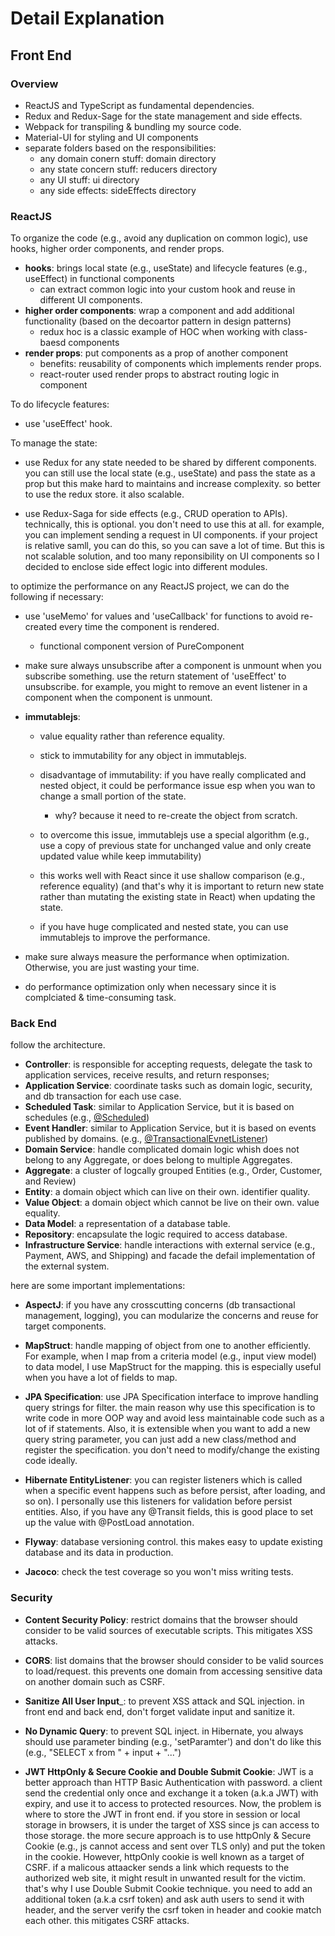 # Detail Explanation

## Front End 

### Overview

- ReactJS and TypeScript as fundamental dependencies.
- Redux and  Redux-Sage for the state management and side effects.
- Webpack for transpiling & bundling my source code.
- Material-UI for styling and UI components
- separate folders based on the responsibilities:
  * any domain conern stuff: domain directory
  * any state concern stuff: reducers directory
  * any UI stuff: ui directory
  * any side effects: sideEffects directory

### ReactJS

To organize the code (e.g., avoid any duplication on common logic), use hooks, higher order components, and render props.

  - __hooks__: brings local state (e.g., useState) and lifecycle features (e.g., useEffect) in functional components
    * can extract common logic into your custom hook and reuse in different UI components.
  - __higher order components__: wrap a component and add additional functionality (based on the decoartor pattern in design patterns)
    * redux hoc is a classic example of HOC when working with class-baesd components
  - __render props__: put components as a prop of another component
    * benefits: reusability of components which implements render props.
    * react-router used render props to abstract routing logic in <Route> component
  
To do lifecycle features:
  
  - use 'useEffect' hook.
  
To manage the state:
  
  - use Redux for any state needed to be shared by different components. you can still use the local state (e.g., useState) and pass the state as a prop but this make hard to maintains and increase complexity.
    so better to use the redux store. it also scalable.
  
  - use Redux-Saga for side effects (e.g., CRUD operation to APIs). technically, this is optional. you don't need to use this at all. for example, you can implement sending a request in UI components. if your project is relative samll, you can do this, so you can save a lot of time.
    But this is not scalable solution, and too many reponsibility on UI components so I decided to enclose side effect logic into different modules. 
  
to optimize the performance on any ReactJS project, we can do the following if necessary: 

  - use 'useMemo' for values and 'useCallback' for functions to avoid re-created every time the component is rendered.
  
    - functional component version of PureComponent
  
  - make sure always unsubscribe after a component is unmount when you subscribe something. use the return statement of 'useEffect' to unsubscribe. for example, you might
    to remove an event listener in a component when the component is unmount. 
  
  - __immutablejs__: 
    - value equality rather than reference equality.
    - stick to immutability for any object in immutablejs.
    - disadvantage of immutability: if you have really complicated and nested object, it could be performance issue esp when you wan to change a small portion of the state.
      - why? because it need to re-create the object from scratch. 
    - to overcome this issue, immutablejs use a special algorithm (e.g., use a copy of previous state for unchanged value and only create updated value while keep immutability)
  
    - this works well with React since it use shallow comparison (e.g., reference equality) (and that's why it is important to return new state rather than mutating the existing state in React) when updating the state.
    
    - if you have huge complicated and nested state, you can use immutablejs to improve the performance. 
  
  - make sure always measure the performance when optimization. Otherwise, you are just wasting your time. 
  
  - do performance optimization only when necessary since it is complciated & time-consuming task.
  
### Back End
  
follow the architecture. 
  
  - __Controller__: is responsible for accepting requests, delegate the task to application services, receive results, and return responses;
  - __Application Service__: coordinate tasks such as domain logic, security, and db transaction for each use case.
  - __Scheduled Task__: similar to Application Service, but it is based on schedules (e.g., [@Scheduled](https://docs.spring.io/spring-framework/docs/current/javadoc-api/org/springframework/scheduling/annotation/Scheduled.html))
  - __Event Handler__: similar to Application Service, but it is based on events published by domains. (e.g., [@TransactionalEvnetListener](https://docs.spring.io/spring-framework/docs/current/javadoc-api/org/springframework/transaction/event/TransactionalEventListener.html))
  - __Domain Service__: handle complicated domain logic whish does not belong to any Aggregate, or does belong to multiple Aggregates.
  - __Aggregate__: a cluster of logcally grouped Entities (e.g., Order, Customer, and Review)
  - __Entity__: a domain object which can live on their own. identifier quality.
  - __Value Object__: a domain object which cannot be live on their own. value equality. 
  - __Data Model__: a representation of a database table.
  - __Repository__: encapsulate the logic required to access database.
  - __Infrastructure Service__: handle interactions with external service (e.g., Payment, AWS, and Shipping) and facade the defail implementation of the external system.
 
 here are some important implementations:
 
 - __AspectJ__: if you have any crosscutting concerns (db transactional management, logging), you can modularize the concerns and reuse for target components.
 
 - __MapStruct__: handle mapping of object from one to another efficiently. For example, when I map from a criteria model (e.g., input view model) to data model, I use MapStruct for the mapping. this is especially useful when you have a lot of fields to map.
 
 - __JPA Specification__: use JPA Specification interface to improve handling query strings for filter. the main reason why use this specification is to write code in more OOP way and avoid less maintainable code such as a lot of if statements. Also, it is extensible when you want to add a new query string parameter, you can just add a new class/method and register the specification. you don't need to modify/change the existing code ideally.
 
 - __Hibernate EntityListener__: you can register listeners which is called when a specific event happens such as before persist, after loading, and so on). I personally use this listeners for validation before persist entities. Also, if you have any @Transit fields, this is good place to set up the value with @PostLoad annotation.

 - __Flyway__: database versioning control. this makes easy to update existing database and its data in production. 
 
 - __Jacoco__: check the test coverage so you won't miss writing tests.
 
 ### Security
 
  - __Content Security Policy__: restrict domains that the browser should consider to be valid sources of executable scripts. This mitigates XSS attacks. 
 
  - __CORS__: list domains that the browser should consider to be valid sources to load/request. this prevents one domain from accessing sensitive data on another domain such as CSRF.
 
  - __Sanitize All User Input___: to prevent XSS attack and SQL injection. in front end and back end, don't forget validate input and sanitize it.
 
  - __No Dynamic Query__: to prevent SQL inject. in Hibernate, you always should use parameter binding (e.g., 'setParamter') and don't do like this (e.g., "SELECT x from " + input + "...")
 
  - __JWT HttpOnly & Secure Cookie and Double Submit Cookie__: JWT is a better approach than HTTP Basic Authentication with password. a client send the credential only once and exchange it a token (a.k.a JWT) with expiry, and use it to access to protected resources. Now, the problem is where to store the JWT in front end. if you store in session or local storage in browsers, it is under the target of XSS since js can access to those storage. the more secure approach is to use httpOnly & Secure Cookie (e.g., js cannot access and sent over TLS only) and put the token in the cookie. However, httpOnly cookie is well known as a target of CSRF. if a malicous attaacker sends a link which requests to the authorized web site, it might result in unwanted result for the victim. that's why I use Double Submit Cookie technique. you need to add an additional token (a.k.a csrf token) and ask auth users to send it with header, and the server verify the csrf token in header and cookie match each other. this mitigates CSRF attacks. 
 
 
 
  
  
